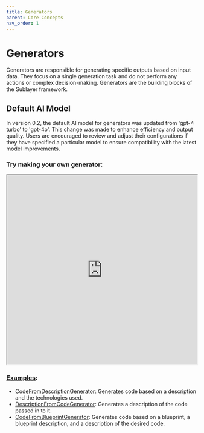 ```yaml
---
title: Generators
parent: Core Concepts
nav_order: 1
---
```

# Generators

Generators are responsible for generating specific outputs based on input data. They focus on a single generation task and do not perform any actions or complex decision-making. Generators are the building blocks of the Sublayer framework.

## Default AI Model

In version 0.2, the default AI model for generators was updated from 'gpt-4 turbo' to 'gpt-4o'. This change was made to enhance efficiency and output quality. Users are encouraged to review and adjust their configurations if they have specified a particular model to ensure compatibility with the latest model improvements.

### Try making your own generator:

<iframe src="https://blueprints.sublayer.com/interactive-code-generator/sublayer-generators?example=true" width="100%" height="500px"></iframe>

### [Examples](https://github.com/sublayerapp/sublayer/tree/main/examples):

* [CodeFromDescriptionGenerator](https://github.com/sublayerapp/sublayer/blob/main/examples/code\_from\_description\_generator.rb): Generates code based on a description and the technologies used.
* [DescriptionFromCodeGenerator](https://github.com/sublayerapp/sublayer/blob/main/examples/description\_from\_code\_generator.rb): Generates a description of the code passed in to it.
* [CodeFromBlueprintGenerator](https://github.com/sublayerapp/sublayer/blob/main/examples/code\_from\_blueprint\_generator.rb): Generates code based on a blueprint, a blueprint description, and a description of the desired code.
